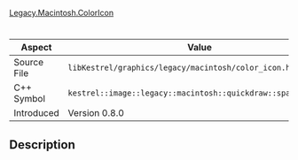 [Legacy.Macintosh.ColorIcon](index.md)
# 
| Aspect | Value |
| --- | --- |
| Source File | `libKestrel/graphics/legacy/macintosh/color_icon.hpp` |
| C++ Symbol | `kestrel::image::legacy::macintosh::quickdraw::spawn_entity` |
| Introduced | Version 0.8.0 |
## Description
